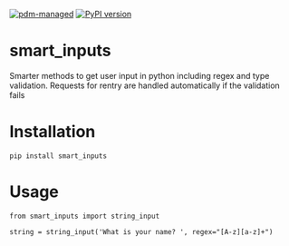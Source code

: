 [![pdm-managed](https://img.shields.io/badge/pdm-managed-blueviolet)](https://pdm.fming.dev)
[![PyPI version](https://badge.fury.io/py/smart-inputs.svg)](https://badge.fury.io/py/smart-inputs)

# smart_inputs
Smarter methods to get user input in python including regex and type validation. Requests for rentry are handled automatically if the validation fails

# Installation

	pip install smart_inputs

# Usage

	from smart_inputs import string_input

	string = string_input('What is your name? ', regex="[A-z][a-z]+")
